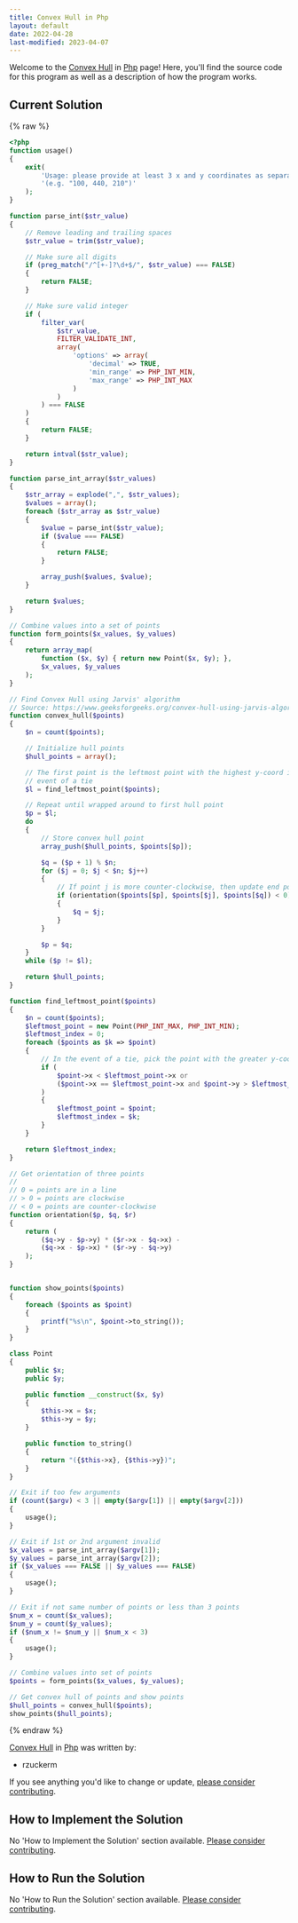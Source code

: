 ```yaml
---
title: Convex Hull in Php
layout: default
date: 2022-04-28
last-modified: 2023-04-07
---
```


Welcome to the [Convex Hull](https://sampleprograms.io/projects/convex-hull) in [Php](https://sampleprograms.io/languages/php) page! Here, you'll find the source code for this program as well as a description of how the program works.

## Current Solution

{% raw %}

```php
<?php
function usage()
{
    exit(
        'Usage: please provide at least 3 x and y coordinates as separate lists ' .
        '(e.g. "100, 440, 210")'
    );
}

function parse_int($str_value)
{
    // Remove leading and trailing spaces
    $str_value = trim($str_value);

    // Make sure all digits
    if (preg_match("/^[+-]?\d+$/", $str_value) === FALSE)
    {
        return FALSE;
    }

    // Make sure valid integer
    if (
        filter_var(
            $str_value,
            FILTER_VALIDATE_INT,
            array(
                'options' => array(
                    'decimal' => TRUE,
                    'min_range' => PHP_INT_MIN,
                    'max_range' => PHP_INT_MAX
                )
            )
        ) === FALSE
    )
    {
        return FALSE;
    }

    return intval($str_value);
}

function parse_int_array($str_values)
{
    $str_array = explode(",", $str_values);
    $values = array();
    foreach ($str_array as $str_value)
    {
        $value = parse_int($str_value);
        if ($value === FALSE)
        {
            return FALSE;
        }

        array_push($values, $value);
    }

    return $values;
}

// Combine values into a set of points
function form_points($x_values, $y_values)
{
    return array_map(
        function ($x, $y) { return new Point($x, $y); },
        $x_values, $y_values
    );
}

// Find Convex Hull using Jarvis' algorithm
// Source: https://www.geeksforgeeks.org/convex-hull-using-jarvis-algorithm-or-wrapping/
function convex_hull($points)
{
    $n = count($points);

    // Initialize hull points
    $hull_points = array();

    // The first point is the leftmost point with the highest y-coord in the
    // event of a tie
    $l = find_leftmost_point($points);

    // Repeat until wrapped around to first hull point
    $p = $l;
    do
    {
        // Store convex hull point
        array_push($hull_points, $points[$p]);

        $q = ($p + 1) % $n;
        for ($j = 0; $j < $n; $j++)
        {
            // If point j is more counter-clockwise, then update end point (q)
            if (orientation($points[$p], $points[$j], $points[$q]) < 0)
            {
                $q = $j;
            }
        }

        $p = $q;
    }
    while ($p != $l);

    return $hull_points;
}

function find_leftmost_point($points)
{
    $n = count($points);
    $leftmost_point = new Point(PHP_INT_MAX, PHP_INT_MIN);
    $leftmost_index = 0;
    foreach ($points as $k => $point)
    {
        // In the event of a tie, pick the point with the greater y-coord
        if (
            $point->x < $leftmost_point->x or 
            ($point->x == $leftmost_point->x and $point->y > $leftmost_point->y)
        )
        {
            $leftmost_point = $point;
            $leftmost_index = $k;
        }
    }

    return $leftmost_index;
}

// Get orientation of three points
//
// 0 = points are in a line
// > 0 = points are clockwise
// < 0 = points are counter-clockwise
function orientation($p, $q, $r)
{
    return (
        ($q->y - $p->y) * ($r->x - $q->x) -
        ($q->x - $p->x) * ($r->y - $q->y)
    );
}


function show_points($points)
{
    foreach ($points as $point)
    {
        printf("%s\n", $point->to_string());
    }
}

class Point
{
    public $x;
    public $y;

    public function __construct($x, $y)
    {
        $this->x = $x;
        $this->y = $y;
    }

    public function to_string()
    {
        return "({$this->x}, {$this->y})";
    }
}

// Exit if too few arguments
if (count($argv) < 3 || empty($argv[1]) || empty($argv[2]))
{
    usage();
}

// Exit if 1st or 2nd argument invalid
$x_values = parse_int_array($argv[1]);
$y_values = parse_int_array($argv[2]);
if ($x_values === FALSE || $y_values === FALSE)
{
    usage();
}

// Exit if not same number of points or less than 3 points
$num_x = count($x_values);
$num_y = count($y_values);
if ($num_x != $num_y || $num_x < 3)
{
    usage();
}

// Combine values into set of points
$points = form_points($x_values, $y_values);

// Get convex hull of points and show points
$hull_points = convex_hull($points);
show_points($hull_points);
```

{% endraw %}

[Convex Hull](https://sampleprograms.io/projects/convex-hull) in [Php](https://sampleprograms.io/languages/php) was written by:

- rzuckerm

If you see anything you'd like to change or update, [please consider contributing](https://github.com/TheRenegadeCoder/sample-programs).

## How to Implement the Solution

No 'How to Implement the Solution' section available. [Please consider contributing](https://github.com/TheRenegadeCoder/sample-programs-website).

## How to Run the Solution

No 'How to Run the Solution' section available. [Please consider contributing](https://github.com/TheRenegadeCoder/sample-programs-website).